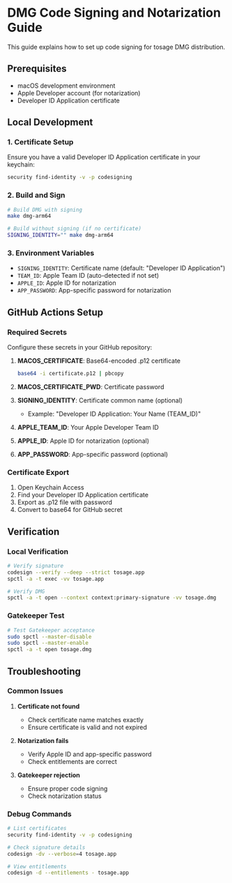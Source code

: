 # DMG Code Signing and Notarization Guide

This guide explains how to set up code signing for tosage DMG distribution.

## Prerequisites

- macOS development environment
- Apple Developer account (for notarization)
- Developer ID Application certificate

## Local Development

### 1. Certificate Setup

Ensure you have a valid Developer ID Application certificate in your keychain:

```bash
security find-identity -v -p codesigning
```

### 2. Build and Sign

```bash
# Build DMG with signing
make dmg-arm64

# Build without signing (if no certificate)
SIGNING_IDENTITY="" make dmg-arm64
```

### 3. Environment Variables

- `SIGNING_IDENTITY`: Certificate name (default: "Developer ID Application")
- `TEAM_ID`: Apple Team ID (auto-detected if not set)
- `APPLE_ID`: Apple ID for notarization
- `APP_PASSWORD`: App-specific password for notarization

## GitHub Actions Setup

### Required Secrets

Configure these secrets in your GitHub repository:

1. **MACOS_CERTIFICATE**: Base64-encoded .p12 certificate
   ```bash
   base64 -i certificate.p12 | pbcopy
   ```

2. **MACOS_CERTIFICATE_PWD**: Certificate password

3. **SIGNING_IDENTITY**: Certificate common name (optional)
   - Example: "Developer ID Application: Your Name (TEAM_ID)"

4. **APPLE_TEAM_ID**: Your Apple Developer Team ID

5. **APPLE_ID**: Apple ID for notarization (optional)

6. **APP_PASSWORD**: App-specific password (optional)

### Certificate Export

1. Open Keychain Access
2. Find your Developer ID Application certificate
3. Export as .p12 file with password
4. Convert to base64 for GitHub secret

## Verification

### Local Verification

```bash
# Verify signature
codesign --verify --deep --strict tosage.app
spctl -a -t exec -vv tosage.app

# Verify DMG
spctl -a -t open --context context:primary-signature -vv tosage.dmg
```

### Gatekeeper Test

```bash
# Test Gatekeeper acceptance
sudo spctl --master-disable
sudo spctl --master-enable
spctl -a -t open tosage.dmg
```

## Troubleshooting

### Common Issues

1. **Certificate not found**
   - Check certificate name matches exactly
   - Ensure certificate is valid and not expired

2. **Notarization fails**
   - Verify Apple ID and app-specific password
   - Check entitlements are correct

3. **Gatekeeper rejection**
   - Ensure proper code signing
   - Check notarization status

### Debug Commands

```bash
# List certificates
security find-identity -v -p codesigning

# Check signature details
codesign -dv --verbose=4 tosage.app

# View entitlements
codesign -d --entitlements - tosage.app
```
